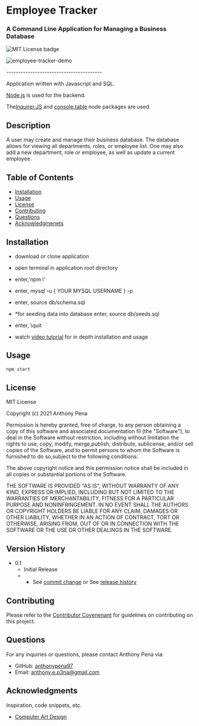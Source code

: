 # Employee Tracker
### A Command Line Application for Managing a Business Database
![MIT License badge](https://img.shields.io/badge/license-MIT_License-green)

![employee-tracker-demo](https://user-images.githubusercontent.com/79285555/133376799-f6385d8c-92e7-4cf8-a733-19862f7e3248.gif)

<p> ---------------------------------------- </p>

Application written with Javascript and SQL.

[Node.js](https://nodejs.org/en/) is used for the backend.

The[Inquirer.JS](https://www.npmjs.com/package/inquirer) and [console.table](https://www.npmjs.com/package/console.table) node packages are used.

## Description
A user may create and manage their business database. The database allows for viewing all departments, roles, or employee list. One may also add a new department, role or employee, as well as update a current employee.

## Table of Contents
* [Installation](#installation)
* [Usage](#usage)
* [License](#license)
* [Contributing](#contributing)
* [Questions](#questions)
* [Acknowledgmenets](#Acknowledgments)

## Installation
- download or clone application
- open terminal in application root directory
- enter,'npm i'
- enter, mysql -u { YOUR MYSQL USERNAME } -p
- enter, source db/schema.sql
- *for seeding data into database enter, source db/seeds.sql
- enter, \quit

- watch [video tutorial]() for in depth installation and usage

## Usage

```bash
npm start
```

## License
MIT License
    
Copyright (c) 2021 Anthony Pena

Permission is hereby granted, free of charge, to any person obtaining a copy of this software and associated documentation fil (the "Software"), to deal in the Software without restriction, including without limitation the rights to use, copy, modify, merge,publish, distribute, sublicense, and/or sell copies of the Software, and to permit persons to whom the Software is furnished to do so,subject to the following conditions:
            
The above copyright notice and this permission notice shall be included in all copies or substantial portions of the Software.
            
THE SOFTWARE IS PROVIDED "AS IS", WITHOUT WARRANTY OF ANY KIND, EXPRESS OR IMPLIED, INCLUDING BUT NOT LIMITED TO THE WARRANTIES OF MERCHANTABILITY, FITNESS FOR A PARTICULAR PURPOSE AND NONINFRINGEMENT. IN NO EVENT SHALL THE AUTHORS OR COPYRIGHT HOLDERS BE LIABLE FOR ANY CLAIM, DAMAGES OR OTHER LIABILITY, WHETHER IN AN ACTION OF CONTRACT, TORT OR OTHERWISE, ARISING FROM, OUT OF OR IN CONNECTION WITH THE SOFTWARE OR THE USE OR OTHER DEALINGS IN THE SOFTWARE.

## Version History
    
* 0.1
    * Initial Release
    * * See [commit change](https://github.com/anthonypena97/employee-tracker/commits/main) or See [release history](https://github.com/anthonypena97/employee-tracker/releases)

## Contributing
Please refer to the [Contributor Covenenant](https://www.contributor-covenant.org/) for guidelines on contributing on this project.

## Questions
For any inquiries or questions, please contact Anthony Pena via:
* GitHub: [anthonypena97](https://github.com/anthonypena97)
* Email: <anthony.e.p3na@gmail.com>

## Acknowledgments

Inspiration, code snippets, etc.
* [Computer Art Design](https://www.asciiart.eu/computers/computers)
